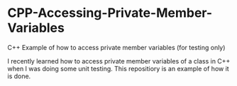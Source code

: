 # CPP-Accessing-Private-Member-Variables
C++ Example of how to access private member variables (for testing only)

I recently learned how to access private member variables of a class in C++ when I was doing some unit testing. This repositiory is an example of how it is done.
